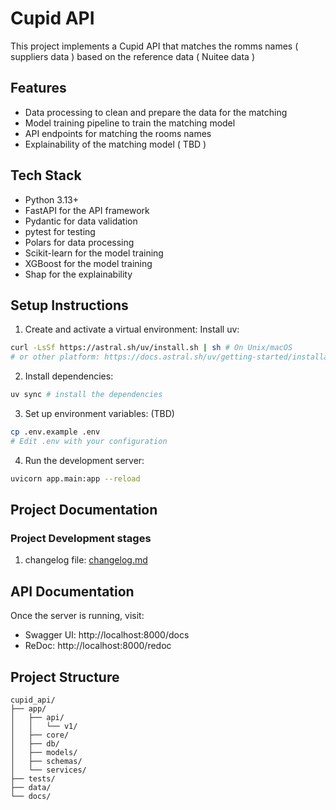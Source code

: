 # Cupid API

This project implements a Cupid API that matches the romms names ( suppliers data ) based on the reference data ( Nuitee data )

## Features

- Data processing to clean and prepare the data for the matching
- Model training pipeline to train the matching model
- API endpoints for matching the rooms names
- Explainability of the matching model ( TBD ) 

## Tech Stack

- Python 3.13+
- FastAPI for the API framework
- Pydantic for data validation
- pytest for testing
- Polars for data processing
- Scikit-learn for the model training
- XGBoost for the model training
- Shap for the explainability

## Setup Instructions

1. Create and activate a virtual environment:
Install uv:
```bash
curl -LsSf https://astral.sh/uv/install.sh | sh # On Unix/macOS
# or other platform: https://docs.astral.sh/uv/getting-started/installation/ 
```

2. Install dependencies:
```bash
uv sync # install the dependencies
```

3. Set up environment variables: (TBD)
```bash
cp .env.example .env
# Edit .env with your configuration
```


4. Run the development server:
```bash
uvicorn app.main:app --reload
```

## Project Documentation

### Project Development stages

1. changelog file: [changelog.md](changelog.md)


## API Documentation

Once the server is running, visit:
- Swagger UI: http://localhost:8000/docs
- ReDoc: http://localhost:8000/redoc

## Project Structure

```
cupid_api/
├── app/
│   ├── api/
│   │   └── v1/
│   ├── core/
│   ├── db/
│   ├── models/
│   ├── schemas/
│   └── services/
├── tests/
├── data/
└── docs/
```